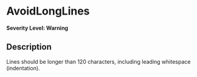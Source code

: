 # AvoidLongLines

**Severity Level: Warning**

## Description

Lines should be longer than 120 characters, including leading whitespace (indentation).
